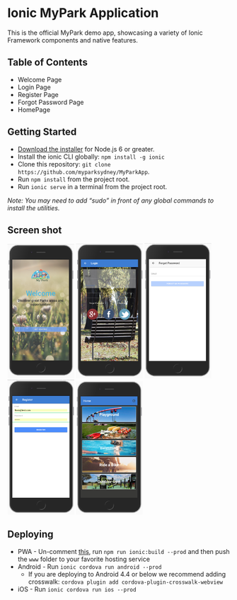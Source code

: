 # Ionic MyPark Application

This is the official MyPark demo app, showcasing a variety of Ionic Framework components and native features.

## Table of Contents

* Welcome Page
* Login Page
* Register Page
* Forgot Password Page
* HomePage 

## Getting Started

* [Download the installer](https://nodejs.org/) for Node.js 6 or greater.
* Install the ionic CLI globally: `npm install -g ionic`
* Clone this repository: `git clone https://github.com/myparksydney/MyParkApp`.
* Run `npm install` from the project root.
* Run `ionic serve` in a terminal from the project root.

_Note: You may need to add “sudo” in front of any global commands to install the utilities._

## Screen shot

<img src="./src/assets/screens/welcome_screen.png" width="30%" alt="welcome_screen" >
<img  src="./src/assets/screens/Login_screen.png" width="30%" alt="login_screen">
<img src="./src/assets/screens/forgotPassword_Screen.png" width="30%" alt="forgotpassword_screen" >
<img  src="./src/assets/screens/register_screen.png" width="30%" alt="register_screen">
<img src="./src/assets/screens/search_screen.png" width="30%" alt="search_screen" >

## Deploying

* PWA - Un-comment [this](https://github.com/myparksydney/MyParkApp), run `npm run ionic:build --prod` and then push the `www` folder to your favorite hosting service
* Android - Run `ionic cordova run android --prod`
  * If you are deploying to Android 4.4 or below we recommend adding crosswalk: `cordova plugin add cordova-plugin-crosswalk-webview`
* iOS - Run `ionic cordova run ios --prod`
